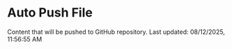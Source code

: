 # Auto Push File

Content that will be pushed to GitHub repository.
Last updated: 08/12/2025, 11:56:55 AM